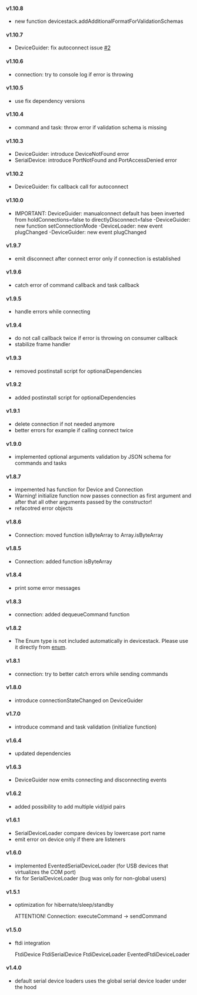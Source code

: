 #### v1.10.8
- new function devicestack.addAdditionalFormatForValidationSchemas

#### v1.10.7
- DeviceGuider: fix autoconnect issue [#2](https://github.com/adrai/devicestack/issues/2)

#### v1.10.6
- connection: try to console log if error is throwing

#### v1.10.5
- use fix dependency versions

#### v1.10.4
- command and task: throw error if validation schema is missing

#### v1.10.3
- DeviceGuider: introduce DeviceNotFound error
- SerialDevice: introduce PortNotFound and PortAccessDenied error

#### v1.10.2
- DeviceGuider: fix callback call for autoconnect

#### v1.10.0
- IMPORTANT: DeviceGuider: manualconnect default has been inverted from holdConnections=false to directlyDisconnect=false
-DeviceGuider: new function setConnectionMode
-DeviceLoader: new event plugChanged
-DeviceGuider: new event plugChanged

#### v1.9.7
- emit disconnect after connect error only if connection is established

#### v1.9.6
- catch error of command callback and task callback

#### v1.9.5
- handle errors while connecting

#### v1.9.4
- do not call callback twice if error is throwing on consumer callback
- stabilize frame handler

#### v1.9.3
- removed postinstall script for optionalDependencies

#### v1.9.2
- added postinstall script for optionalDependencies

#### v1.9.1
- delete connection if not needed anymore
- better errors for example if calling connect twice

#### v1.9.0
- implemented optional arguments validation by JSON schema for commands and tasks

#### v1.8.7
- impemented has function for Device and Connection
- Warning! initialize function now passes connection as first argument and after that all other arguments passed by the constructor!
- refacotred error objects

#### v1.8.6
- Connection: moved function isByteArray to Array.isByteArray

#### v1.8.5
- Connection: added function isByteArray

#### v1.8.4
- print some error messages

#### v1.8.3
- connection: added dequeueCommand function

#### v1.8.2
- The Enum type is not included automatically in devicestack. Please use it directly from [enum](https://github.com/adrai/enum).

#### v1.8.1
- connection: try to better catch errors while sending commands

#### v1.8.0
- introduce connectionStateChanged on DeviceGuider

#### v1.7.0
- introduce command and task validation (initialize function)

#### v1.6.4
- updated dependencies

#### v1.6.3
- DeviceGuider now emits connecting and disconnecting events

#### v1.6.2
- added possibility to add multiple vid/pid pairs

#### v1.6.1
- SerialDeviceLoader compare devices by lowercase port name
- emit error on device only if there are listeners

#### v1.6.0
- implemented EventedSerialDeviceLoader (for USB devices that virtualizes the COM port)
- fix for SerialDeviceLoader (bug was only for non-global users)

#### v1.5.1
- optimization for hibernate/sleep/standby

  ATTENTION! Connection: executeCommand -> sendCommand

#### v1.5.0
- ftdi integration

  FtdiDevice
  FtdiSerialDevice
  FtdiDeviceLoader
  EventedFtdiDeviceLoader

#### v1.4.0
- default serial device loaders uses the global serial device loader under the hood